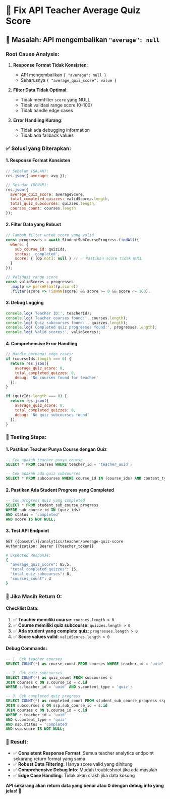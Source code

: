# 🔧 Fix API Teacher Average Quiz Score

## 🚨 **Masalah**: API mengembalikan `"average": null`

### **Root Cause Analysis:**

1. **Response Format Tidak Konsisten**: 
   - API mengembalikan `{ "average": null }` 
   - Seharusnya `{ "average_quiz_score": value }`

2. **Filter Data Tidak Optimal**:
   - Tidak memfilter `score` yang NULL
   - Tidak validasi range score (0-100)
   - Tidak handle edge cases

3. **Error Handling Kurang**:
   - Tidak ada debugging information
   - Tidak ada fallback values

### **✅ Solusi yang Diterapkan:**

#### **1. Response Format Konsisten**
```javascript
// Sebelum (SALAH):
res.json({ average: avg });

// Sesudah (BENAR):
res.json({ 
  average_quiz_score: averageScore,
  total_completed_quizzes: validScores.length,
  total_quiz_subcourses: quizzes.length,
  courses_count: courses.length
});
```

#### **2. Filter Data yang Robust**
```javascript
// Tambah filter untuk score yang valid
const progresses = await StudentSubCourseProgress.findAll({
  where: { 
    sub_course_id: quizIds, 
    status: 'completed',
    score: { [Op.not]: null } // ✅ Pastikan score tidak NULL
  }
});

// Validasi range score
const validScores = progresses
  .map(p => parseFloat(p.score))
  .filter(score => !isNaN(score) && score >= 0 && score <= 100);
```

#### **3. Debug Logging**
```javascript
console.log('Teacher ID:', teacherId);
console.log('Teacher courses found:', courses.length);
console.log('Quiz subcourses found:', quizzes.length);
console.log('Completed quiz progresses found:', progresses.length);
console.log('Valid scores:', validScores);
```

#### **4. Comprehensive Error Handling**
```javascript
// Handle berbagai edge cases:
if (courseIds.length === 0) {
  return res.json({ 
    average_quiz_score: 0,
    total_completed_quizzes: 0,
    debug: 'No courses found for teacher'
  });
}

if (quizIds.length === 0) {
  return res.json({ 
    average_quiz_score: 0,
    total_completed_quizzes: 0,
    debug: 'No quiz subcourses found'
  });
}
```

### **🎯 Testing Steps:**

#### **1. Pastikan Teacher Punya Course dengan Quiz**
```sql
-- Cek apakah teacher punya course
SELECT * FROM courses WHERE teacher_id = 'teacher_uuid';

-- Cek apakah ada quiz subcourses
SELECT * FROM subcourses WHERE course_id IN (course_ids) AND content_type = 'quiz';
```

#### **2. Pastikan Ada Student Progress yang Completed**
```sql
-- Cek progress quiz yang completed
SELECT * FROM student_sub_course_progress 
WHERE sub_course_id IN (quiz_ids) 
AND status = 'completed' 
AND score IS NOT NULL;
```

#### **3. Test API Endpoint**
```bash
GET {{baseUrl}}/analytics/teacher/average-quiz-score
Authorization: Bearer {{teacher_token}}

# Expected Response:
{
  "average_quiz_score": 85.5,
  "total_completed_quizzes": 15,
  "total_quiz_subcourses": 8,
  "courses_count": 3
}
```

### **🔧 Jika Masih Return 0:**

#### **Checklist Data:**
1. ✅ **Teacher memiliki course**: `courses.length > 0`
2. ✅ **Course memiliki quiz subcourse**: `quizzes.length > 0` 
3. ✅ **Ada student yang complete quiz**: `progresses.length > 0`
4. ✅ **Score values valid**: `validScores.length > 0`

#### **Debug Commands:**
```sql
-- 1. Cek teacher courses
SELECT COUNT(*) as course_count FROM courses WHERE teacher_id = 'uuid';

-- 2. Cek quiz subcourses  
SELECT COUNT(*) as quiz_count FROM subcourses s
JOIN courses c ON s.course_id = c.id
WHERE c.teacher_id = 'uuid' AND s.content_type = 'quiz';

-- 3. Cek completed quiz progress
SELECT COUNT(*) as completed_count FROM student_sub_course_progress ssp
JOIN subcourses s ON ssp.sub_course_id = s.id
JOIN courses c ON s.course_id = c.id
WHERE c.teacher_id = 'uuid' 
AND s.content_type = 'quiz'
AND ssp.status = 'completed'
AND ssp.score IS NOT NULL;
```

### **🎉 Result:**

- ✅ **Consistent Response Format**: Semua teacher analytics endpoint sekarang return format yang sama
- ✅ **Robust Data Filtering**: Hanya score valid yang dihitung  
- ✅ **Comprehensive Debug Info**: Mudah troubleshoot jika ada masalah
- ✅ **Edge Case Handling**: Tidak akan crash jika data kosong

**API sekarang akan return data yang benar atau 0 dengan debug info yang jelas! 🚀**